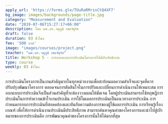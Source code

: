 ```yaml
---
apply_url: 'https://forms.gle/TUuRaRMrinCtQ4XF7'
bg_image: images/backgrounds/page-title.jpg
category: "Measurement and Evaluation"
date: "2019-07-06T15:27:17+06:00"
description: โดย ผศ.ดร.จตุภูมิ เขตจัตุรัส
draft: false
duration: 03 ชั่วโมง
fee: '500 บาท'
image: "images/courses/project.png"
teacher: "ผศ.ดร.จตุภูมิ เขตจัตุรัส"
title: Workshop 5 - การออกแบบการประเมินโครงการให้มีประสิทธิภาพ
type: course
weekly: 03 ชั่วโมง
---
```



การประเมินโครงการเป็นงานสำคัญมากในทุกหน่วยงานเพื่อสะท้อนผลความสำเร็จและจุดที่ควรปรับปรุงพัฒนาโครงการ ตลอดจนการตัดสินใจในการปรับและเปลี่ยนการดำเนินงานให้เหมาะสม             การออกแบบการประเมินจึงเป็นส่วนสำคัญที่จะต้องวางแผนให้ชัดเจน โดยผู้ประเมินสามารถใช้ทฤษฎีการประเมินในการทำความเข้าใจงานประเมิน การใช้โมเดลการประเมินเป็นแนวทางการประเมิน การกำหนดกรอบการประเมินที่สอดคล้องและทันกับความต้องการของผู้ใช้ผลการประเมิน การเรียนรู้เรื่องเกณฑ์ เพื่อให้การดำเนินงานประเมินมีประสิทธิภาพ สามารถค้นหาคุณค่าของโครงการและนำไปสู่เป้าหมายของการประเมินคือ การพัฒนาคุณค่าของโครงการนั้นให้ได้มากที่สุด



